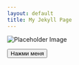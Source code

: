 ```yaml
---
layout: default
title: My Jekyll Page
---
```


<img src="https://via.placeholder.com/300" alt="Placeholder Image" />

<br />

<button onclick="alert('Кнопка нажата!')">Нажми меня</button>
